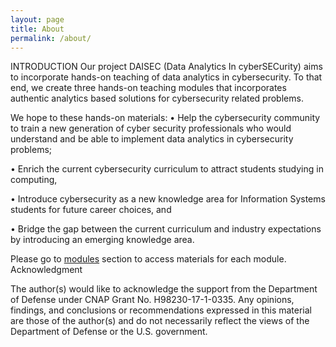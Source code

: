 ```yaml
---
layout: page
title: About
permalink: /about/
---
```


INTRODUCTION
Our project DAISEC (Data Analytics In cyberSECurity) aims to incorporate hands-on teaching of data analytics in cybersecurity. To that end, we create three hands-on teaching modules that incorporates authentic analytics based solutions for cybersecurity related problems.

We hope to these hands-on materials: 
•	Help the cybersecurity community to train a new generation of cyber security professionals who would understand and be able to implement data analytics in cybersecurity problems;  

•	Enrich the current cybersecurity curriculum to attract students studying in computing, 

•	Introduce cybersecurity as a new knowledge area for Information Systems students for future career choices, and 

•	Bridge the gap between the current curriculum and industry expectations by introducing an emerging knowledge area. 

Please go to [modules](https://daisecpace.github.io/modules/) section to access materials for each module.    
Acknowledgment

The author(s) would like to acknowledge the support from the Department of Defense under CNAP Grant No. H98230-17-1-0335. 
Any opinions, findings, and conclusions or recommendations expressed in this material are those of the author(s) and do not necessarily reflect the views of the Department of Defense or the U.S. government.
